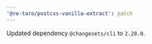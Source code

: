 ```yaml
---
'@re-taro/postcss-vanilla-extract': patch
---
```


Updated dependency `@changesets/cli` to `2.28.0`.

